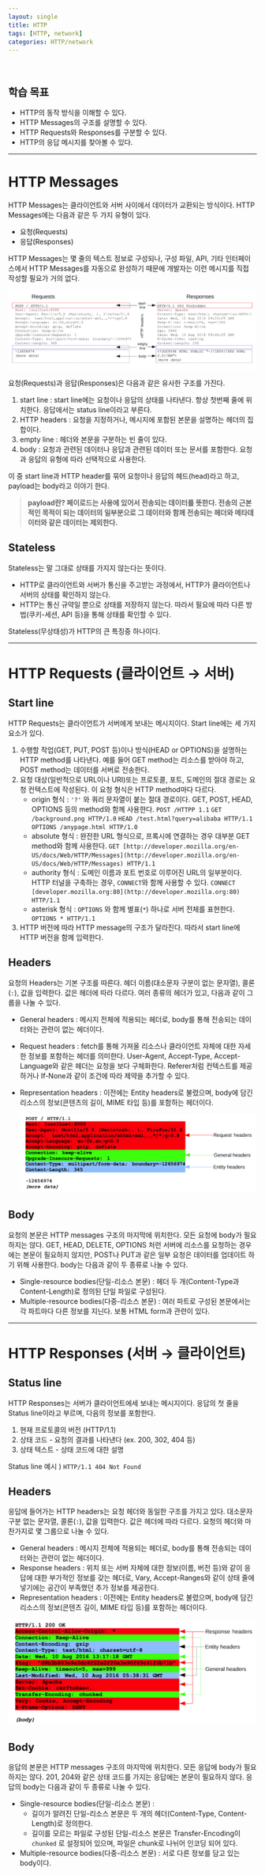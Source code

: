 ```yaml
---
layout: single
title: HTTP
tags: [HTTP, network]
categories: HTTP/network
---
```


<br />

## **학습 목표**

- HTTP의 동작 방식을 이해할 수 있다.
- HTTP Messages의 구조를 설명할 수 있다.
- HTTP Requests와 Responses를 구분할 수 있다.
- HTTP의 응답 메시지를 찾아볼 수 있다.

---



# HTTP Messages

HTTP Messages는 클라이언트와 서버 사이에서 데이터가 교환되는 방식이다. HTTP Messages에는 다음과 같은 두 가지 유형이 있다.

- 요청(Requests)
- 응답(Responses)

HTTP Messages는 몇 줄의 텍스트 정보로 구성되나, 구성 파일, API, 기타 인터페이스에서 HTTP Messages를 자동으로 완성하기 때문에 개발자는 이런 메시지를 직접 작성할 필요가 거의 없다.

![001](/images/2022-12-01-http/001.png)



요청(Requests)과 응답(Responses)은 다음과 같은 유사한 구조를 가진다.

1. start line : start line에는 요청이나 응답의 상태를 나타낸다. 항상 첫번째 줄에 위치한다. 응답에서는 status line이라고 부른다.
2. HTTP headers : 요청을 지정하거나, 메시지에 포함된 본문을 설명하는 헤더의 집합이다.
3. empty line : 헤더와 본문을 구분하는 빈 줄이 있다.
4. body : 요청과 관련된 데이터나 응답과 관련된 데이터 또는 문서를 포함한다. 요청과 응답의 유형에 따라 선택적으로 사용한다.

이 중 start line과 HTTP header를 묶어 요청이나 응답의 헤드(head)라고 하고, payload는 body라고 이야기 한다.

> **payload란?
페이로드는 사용에 있어서 전송되는 데이터를 뜻한다. 전송의 근본적인 목적이 되는 데이터의 일부분으로 그 데이터와 함께 전송되는 헤더와 메타데이터와 같은 데이터는 제외한다.**



## Stateless

Stateless는 말 그대로 상태를 가지지 않는다는 뜻이다.

- HTTP로 클라이언트와 서버가 통신을 주고받는 과정에서, HTTP가 클라이언트나 서버의 상태를 확인하지 않는다.
- HTTP는 통신 규약일 뿐으로 상태를 저장하지 않는다. 따라서 필요에 따라 다른 방법(쿠키-세션, API 등)을 통해 상태를 확인할 수 있다.

Stateless(무상태성)가 HTTP의 큰 특징중 하나이다.



---



# HTTP Requests (클라이언트 → 서버)

## Start line

HTTP Requests는 클라이언트가 서버에게 보내는 메시지이다. Start line에는 세 가지 요소가 있다.

1. 수행할 작업(GET, PUT, POST 등)이나 방식(HEAD or OPTIONS)을 설명하는 HTTP method를 나타낸다. 예를 들어 GET method는 리소스를 받아야 하고, POST method는 데이터를 서버로 전송한다.
2. 요청 대상(일반적으로 URL이나 URI)또는 프로토콜, 포트, 도메인의 절대 경로는 요청 컨텍스트에 작성된다. 이 요청 형식은 HTTP method마다 다르다.
    - origin 형식 : `'?'` 와 쿼리 문자열이 붙는 절대 경로이다. GET, POST, HEAD, OPTIONS 등의 method와 함께 사용한다.
    `POST /HTTPP 1.1`
    `GET /background.png HTTP/1.0`
    `HEAD /test.html?query=alibaba HTTP/1.1`
    `OPTIONS /anypage.html HTTP/1.0`
    - absolute 형식 : 완전한 URL 형식으로, 프록시에 연결하는 경우 대부분 GET method와 함께 사용한다.
    `GET [http://developer.mozilla.org/en-US/docs/Web/HTTP/Messages](http://developer.mozilla.org/en-US/docs/Web/HTTP/Messages) HTTP/1.1`
    - authority 형식 : 도메인 이름과 포트 번호로 이루어진 URL의 일부분이다. HTTP 터널을 구축하는 경우, `CONNECT`와 함께 사용할 수 있다.
    `CONNECT [developer.mozilla.org:80](http://developer.mozilla.org:80) HTTP/1.1`
    - asterisk 형식 : `OPTIONS` 와 함께 별표(`*`) 하나로 서버 전체를 표현한다.
    `OPTIONS * HTTP/1.1`
3. HTTP 버전에 따라 HTTP message의 구조가 달라진다. 따라서 start line에 HTTP 버전을 함께 입력한다.



## Headers

요청의 Headers는 기본 구조를 따른다. 헤더 이름(대소문자 구분이 없는 문자열), 콜론(`:`), 값을 입력한다. 값은 헤더에 따라 다르다. 여러 종류의 헤더가 있고, 다음과 같이 그룹을 나눌 수 있다.

- General headers : 메시지 전체에 적용되는 헤더로, body를 통해 전송되는 데이터와는 관련이 없는 헤더이다.
- Request headers : fetch를 통해 가져올 리소스나 클라이언트 자체에 대한 자세한 정보를 포함하는 헤더를 의미한다. User-Agent, Accept-Type, Accept-Language와 같은 헤더는 요청을 보다 구체화한다. Referer처럼 컨텍스트를 제공하거나 If-None과 같이 조건에 따라 제약을 추가할 수 있다.
- Representation headers : 이전에는 Entity headers로 불렸으며, body에 담긴 리소스의 정보(콘텐츠의 길이, MIME 타입 등)를 포함하는 헤더이다.
  
    ![002](/images/2022-12-01-http/002.png)



## Body

요청의 본문은 HTTP messages 구조의 마지막에 위치한다. 모든 요청에 body가 필요하지는 않다. GET, HEAD, DELETE, OPTIONS 처런 서버에 리소스를 요청하는 경우에는 본문이 필요하지 않지만, POST나 PUT과 같은 일부 요청은 데이터를 업데이트 하기 위해 사용한다. body는 다음과 같이 두 종류로 나눌 수 있다.

- Single-resource bodies(단일-리소스 본문) : 헤더 두 개(Content-Type과 Content-Length)로 정의된 단일 파일로 구성된다.
- Multiple-resource bodies(다중-리소스 본문) : 여러 파트로 구성된 본문에서는 각 파트마다 다른 정보를 지닌다. 보통 HTML form과 관련이 있다.



---



# HTTP Responses (서버 →  클라이언트)

## Status line

HTTP Responses는 서버가 클라이언트에세 보내는 메시지이다. 응답의 첫 줄을 Status line이라고 부르며, 다음의 정보를 포함한다.

1. 현재 프로토콜의 버전 (HTTP/1.1)
2. 상태 코드 - 요청의 결과를 나타낸다 (ex. 200, 302, 404 등)
3. 상태 텍스트 - 상태 코드에 대한 설명

Status line 예시 ) `HTTP/1.1 404 Not Found`

## Headers

응답에 들어가는 HTTP headers는 요청 헤더와 동일한 구조를 가지고 있다. 대소문자 구분 없는 문자열, 콜론(`:`), 값을 입력한다. 값은 헤더에 따라 다르다. 요청의 헤더와 마찬가지로 몇 그룹으로 나눌 수 있다.

- General headers : 메시지 전체에 적용되는 헤더로, body를 통해 전송되는 데이터와는 관련이 없는 헤더이다.
- Response headers : 위치 또는 서버 자체에 대한 정보(이름, 버전 등)와 같이 응답에 대한 부가적인 정보를 갖는 헤더로, Vary, Accept-Ranges와 같이 상태 줄에 넣기에는 공간이 부족했던 추가 정보를 제공한다.
- Representation headers : 이전에는 Entity headers로 불렸으며, body에 담긴 리소스의 정보(콘텐츠 길이, MIME 타입 등)를 포함하는 헤더이다.

![003](/images/2022-12-01-http/003.png)



## Body

응답의 본문은 HTTP messages 구조의 마지막에 위치한다. 모든 응답에 body가 필요하지는 않다. 201, 204와 같은 상태 코드를 가지는 응답에는 본문이 필요하지 않다. 응답의 body는 다음과 같이 두 종류로 나눌 수 있다.

- Single-resource bodies(단일-리소스 본문) :
    - 길이가 알려진 단일-리소스 본문은 두 개의 헤더(Content-Type, Content-Length)로 정의한다.
    - 길이를 모르는 파일로 구성된 단일-리소스 본문은 Transfer-Encoding이 `chunked` 로 설정되어 있으며, 파일은 chunk로 나뉘어 인코딩 되어 있다.
- Multiple-resource bodies(다중-리소스 본문) : 서로 다른 정보를 담고 있는 body이다.